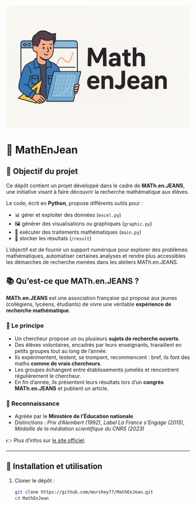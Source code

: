 <p align="center">
  <img src="banner.png" alt="MathEnJean banner" width="600">
</p>

# 📘 MathEnJean

## 🎯 Objectif du projet
Ce dépôt contient un projet développé dans le cadre de **MATh.en.JEANS**, une initiative visant à faire découvrir la recherche mathématique aux élèves.  

Le code, écrit en **Python**, propose différents outils pour :
- 📊 gérer et exploiter des données (`excel.py`)  
- 🖼️ générer des visualisations ou graphiques (`graphic.py`)  
- 🧮 exécuter des traitements mathématiques (`main.py`)  
- 📁 stocker les résultats (`/result`)  

L’objectif est de fournir un support numérique pour explorer des problèmes mathématiques, automatiser certaines analyses et rendre plus accessibles les démarches de recherche menées dans les ateliers MATh.en.JEANS.  

## 📚 Qu’est-ce que MATh.en.JEANS ?
**MATh.en.JEANS** est une association française qui propose aux jeunes (collégiens, lycéens, étudiants) de vivre une véritable **expérience de recherche mathématique**.  

### 🔎 Le principe
- Un chercheur propose un ou plusieurs **sujets de recherche ouverts**.  
- Des élèves volontaires, encadrés par leurs enseignants, travaillent en petits groupes tout au long de l’année.  
- Ils expérimentent, testent, se trompent, recommencent : bref, ils font des maths **comme de vrais chercheurs**.  
- Les groupes échangent entre établissements jumelés et rencontrent régulièrement le chercheur.  
- En fin d’année, ils présentent leurs résultats lors d’un **congrès MATh.en.JEANS** et publient un article.  

### 🏅 Reconnaissance
- Agréée par le **Ministère de l’Éducation nationale**  
- Distinctions : *Prix d’Alembert (1992)*, *Label La France s’Engage (2015)*, *Médaille de la médiation scientifique du CNRS (2023)*  

👉 Plus d’infos sur [le site officiel](https://www.mathenjeans.fr).  

---

## 🚀 Installation et utilisation
1. Cloner le dépôt :
   ```bash
   git clone https://github.com/morshey77/MathEnJean.git
   cd MathEnJean
